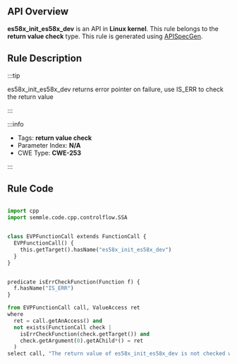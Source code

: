 ---
---


## API Overview
**es58x_init_es58x_dev** is an API in **Linux kernel**. This rule belongs to the **return value check** type. This rule is generated using [APISpecGen](../../tools/APISpecGen).
## Rule Description

:::tip

es58x_init_es58x_dev returns error pointer on failure, use IS_ERR to check the return value

:::

:::info

- Tags: **return value check**
- Parameter Index: **N/A**
- CWE Type: **CWE-253**

:::

## Rule Code
```python

import cpp
import semmle.code.cpp.controlflow.SSA


class EVPFunctionCall extends FunctionCall {
  EVPFunctionCall() {
    this.getTarget().hasName("es58x_init_es58x_dev")
  }
}


predicate isErrCheckFunction(Function f) {
  f.hasName("IS_ERR") 
}

from EVPFunctionCall call, ValueAccess ret
where
  ret = call.getAnAccess() and
  not exists(FunctionCall check |
    isErrCheckFunction(check.getTarget()) and
    check.getArgument(0).getAChild*() = ret
  )
select call, "The return value of es58x_init_es58x_dev is not checked with IS_ERR."
    
```